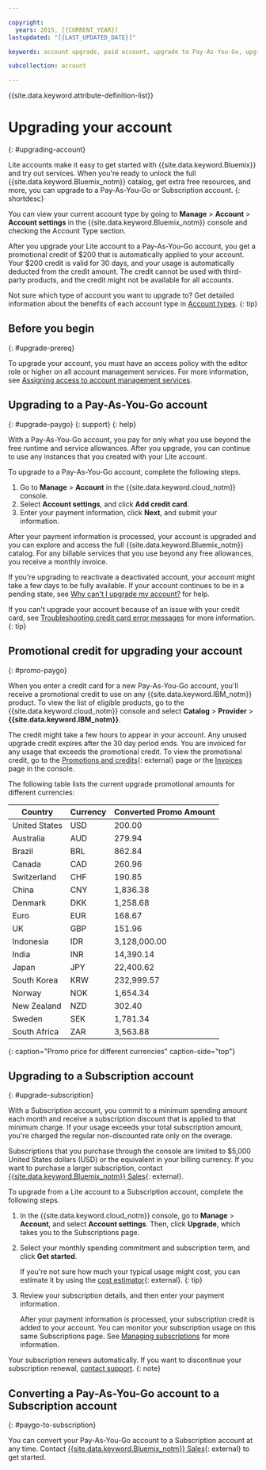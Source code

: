 ```yaml
---

copyright:
  years: 2015, [{CURRENT_YEAR}]
lastupdated: "[{LAST_UPDATED_DATE}]"

keywords: account upgrade, paid account, upgrade to Pay-As-You-Go, upgrade to Subscription, upgrade my account

subcollection: account

---
```


{{site.data.keyword.attribute-definition-list}}

# Upgrading your account
{: #upgrading-account}

Lite accounts make it easy to get started with {{site.data.keyword.Bluemix}} and try out services. When you're ready to unlock the full {{site.data.keyword.Bluemix_notm}} catalog, get extra free resources, and more, you can upgrade to a Pay-As-You-Go or Subscription account.
{: shortdesc}

You can view your current account type by going to **Manage** > **Account** > **Account settings** in the {{site.data.keyword.Bluemix_notm}} console and checking the Account Type section.

After you upgrade your Lite account to a Pay-As-You-Go account, you get a promotional credit of $200 that is automatically applied to your account. Your $200 credit is valid for 30 days, and your usage is automatically deducted from the credit amount. The credit cannot be used with third-party products, and the credit might not be available for all accounts.

Not sure which type of account you want to upgrade to? Get detailed information about the benefits of each account type in [Account types](/docs/account?topic=account-accounts).
{: tip}

## Before you begin
{: #upgrade-prereq}

To upgrade your account, you must have an access policy with the editor role or higher on all account management services. For more information, see [Assigning access to account management services](/docs/account?topic=account-account-services).

## Upgrading to a Pay-As-You-Go account
{: #upgrade-paygo}
{: support}
{: help}

With a Pay-As-You-Go account, you pay for only what you use beyond the free runtime and service allowances. After you upgrade, you can continue to use any instances that you created with your Lite account.

To upgrade to a Pay-As-You-Go account, complete the following steps.
1. Go to **Manage** > **Account** in the {{site.data.keyword.cloud_notm}} console.
1. Select **Account settings**, and click **Add credit card**.
1. Enter your payment information, click **Next**, and submit your information.


After your payment information is processed, your account is upgraded and you can explore and access the full {{site.data.keyword.Bluemix_notm}} catalog. For any billable services that you use beyond any free allowances, you receive a monthly invoice.

If you're upgrading to reactivate a deactivated account, your account might take a few days to be fully available. If your account continues to be in a pending state, see [Why can't I upgrade my account?](/docs/account?topic=account-ts_upgrade_cc) for help.

If you can't upgrade your account because of an issue with your credit card, see [Troubleshooting credit card error messages](/docs/billing-usage?topic=billing-usage-cc-error-messages) for more information.
{: tip}

## Promotional credit for upgrading your account
{: #promo-paygo}

When you enter a credit card for a new Pay-As-You-Go account, you'll receive a promotional credit to use on any {{site.data.keyword.IBM_notm}} product. To view the list of eligible products, go to the {{site.data.keyword.cloud_notm}} console and select **Catalog** > **Provider** > **{{site.data.keyword.IBM_notm}}**.

The credit might take a few hours to appear in your account. Any unused upgrade credit expires after the 30 day period ends. You are invoiced for any usage that exceeds the promotional credit. To view the promotional credit, go to the [Promotions and credits](/billing/promotions){: external} page or the [Invoices](/billing/invoices) page in the console.

The following table lists the current upgrade promotional amounts for different currencies:

| Country       | Currency   | Converted Promo Amount |
|---------------|------------|------------------------|
| United States | USD        | 200.00                 |
| Australia     | AUD        | 279.94                 |
| Brazil        | BRL        | 862.84                 |
| Canada        | CAD        | 260.96                 |
| Switzerland   | CHF        | 190.85                 |
| China         | CNY        | 1,836.38               |
| Denmark       | DKK        | 1,258.68               |
| Euro          | EUR        | 168.67                 |
| UK            | GBP        | 151.96                 |
| Indonesia     | IDR        | 3,128,000.00           |
| India         | INR        | 14,390.14              |
| Japan         | JPY        | 22,400.62              |
| South Korea   | KRW        | 232,999.57             |
| Norway        | NOK        | 1,654.34               |
| New Zealand   | NZD        | 302.40                 |
| Sweden        | SEK        | 1,781.34               |
| South Africa  | ZAR        | 3,563.88               |
{: caption="Promo price for different currencies" caption-side="top"}

## Upgrading to a Subscription account
{: #upgrade-subscription}

With a Subscription account, you commit to a minimum spending amount each month and receive a subscription discount that is applied to that minimum charge. If your usage exceeds your total subscription amount, you're charged the regular non-discounted rate only on the overage.

Subscriptions that you purchase through the console are limited to $5,000 United States dollars (USD) or the equivalent in your billing currency. If you want to purchase a larger subscription, contact [{{site.data.keyword.Bluemix_notm}} Sales](https://www.ibm.com/cloud?contactmodule){: external}.

To upgrade from a Lite account to a Subscription account, complete the following steps.
1. In the {{site.data.keyword.cloud_notm}} console, go to **Manage** > **Account**, and select **Account settings**. Then, click **Upgrade**, which takes you to the Subscriptions page.
1. Select your monthly spending commitment and subscription term, and click **Get started**.

   If you're not sure how much your typical usage might cost, you can estimate it by using the [cost estimator](/estimator){: external}.
   {: tip}

1. Review your subscription details, and then enter your payment information.

   After your payment information is processed, your subscription credit is added to your account. You can monitor your subscription usage on this same Subscriptions page. See [Managing subscriptions](/docs/billing-usage?topic=billing-usage-subscriptions) for more information.

Your subscription renews automatically. If you want to discontinue your subscription renewal, [contact support](/unifiedsupport/supportcenter).
{: note}

## Converting a Pay-As-You-Go account to a Subscription account
{: #paygo-to-subscription}

You can convert your Pay-As-You-Go account to a Subscription account at any time. Contact [{{site.data.keyword.Bluemix_notm}} Sales](https://www.ibm.com/cloud?contactmodule){: external} to get started.
